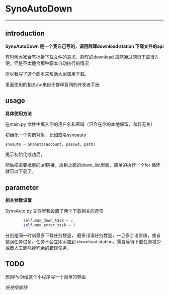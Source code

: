 # SynoAutoDown 

---
## introduction

**SynoAutoDown 是一个我自己写的，调用群晖download station 下载文件的api**

有时候大家会有批量下载文件的需求，群晖的download 虽然通过网页下载很方便，但是不太适合那种脚本自动执行的情况

所以我写了这个脚本来帮助大家调用下载。

里面使用的相关api来自于群晖官网的开发者手册

## usage

**具体使用方法**

在main.py 文件中填入你的用户名和密码（只会在你的本地保留，和我无关）

初始化一个实例对象，比如取名synoauto

```py
snoauto = SnoAuto(account, passwd, path)
```

提示初始化成功后，

然后把需要批量的url链接，放到上面的down_list里面，简单的执行一个for 循环就可以下载了。

## parameter

**相关参数设置**

SynoAuto.py 文件里我设置了两个下载相关的选项

```py
        self.max_down_task = 2
        self.max_error_task = 3
```
分别是同一时刻最多下载任务数量， 最多错误任务数量，一旦多余设置值，或者错误任务过多，任务不会立即添加到 download station，需要等待下载任务减少或者人工删除掉冗余的错误任务。

## TODO

想用PyQt给这个小程序写一个简单的界面

*祝使用愉快*
